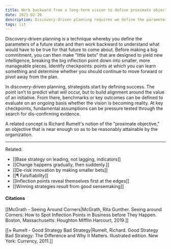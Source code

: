 ```yaml
---
title: Work backward from a long-term vision to define proximate objectives
date: 2021-02-26
description: Discovery-driven planning requires we define the parameters of the future state and then work backward to understand what would have to be true for that future to come about. 
tags: lit
---
```


Discovery-driven planning is a technique whereby you define the parameters of a future state and then work backward to understand what would have to be true for that future to come about. Before making a big commitment, you can then make “little bets” that are designed to yield new intelligence, breaking the big inflection point down into smaller, more manageable pieces. Identify checkpoints: points at which you can learn something and determine whether you should continue to move forward or pivot away from the plan. 

In discovery-driven planning, strategists start by defining success. The point isn’t to predict what will occur, but to build alignment around the value of an initiative. From there, benchmarks or key outcomes can be defined to evaluate on an ongoing basis whether the vision is becoming reality. At key checkpoints, fundamental assumptions can be pressure tested through the search for dis-confirming evidence. 

A related concept is Richard Rumelt's notion of the "proximate objective," an objective that is near enough so as to be reasonably attainable by the organization. 

--- 
Related:
- [[Base strategy on leading, not lagging, indicators]]
- [[Change happens gradually, then suddenly.]]
- [[De-risk innovation by making smaller bets]]
- [[¶ Falsifiability]]
- [[Inflection points reveal themselves first at the edges]]
- [[Winning strategies result from good sensemaking]]

#### Citations
[[McGrath - Seeing Around Corners|McGrath, Rita Gunther. Seeing around Corners: How to Spot Inflection Points in Business before They Happen. Boston, Massachusetts: Houghton Mifflin Harcourt, 2019.]]

[[≈ Rumelt - Good Strategy Bad Strategy|Rumelt, Richard. Good Strategy Bad Strategy: The Difference and Why It Matters. Illustrated edition. New York: Currency, 2011.]]
